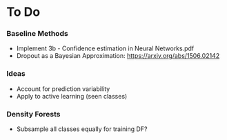 # To Do

### Baseline Methods 
- Implement 3b - Confidence estimation in Neural Networks.pdf
- Dropout as a Bayesian Approximation: https://arxiv.org/abs/1506.02142


### Ideas 
- Account for prediction variability
- Apply to active learning (seen classes)

### Density Forests
- Subsample all classes equally for training DF?